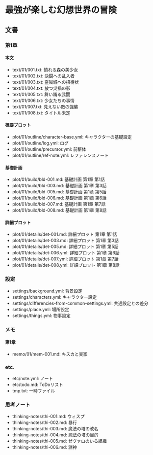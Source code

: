 # 最強が楽しむ幻想世界の冒険

## 文書

### 第1章

#### 本文

- text/01/001.txt: 憤れる森の美少女
- text/01/002.txt: 決闘への乱入者
- text/01/003.txt: 盗賊城への招待状
- text/01/004.txt: 放つ災禍の影
- text/01/005.txt: 舞い踊る武闘
- text/01/006.txt: 少女たちの事情
- text/01/007.txt: 見えない敵の強襲
- text/01/008.txt: タイトル未定

#### 概要プロット

- plot/01/outline/character-base.yml: キャラクターの基礎設定
- plot/01/outline/log.yml:            ログ
- plot/01/outline/precursor.yml:      前駆体
- plot/01/outline/ref-note.yml:       レファレンスノート

#### 基礎計画

- plot/01/build/bld-001.md: 基礎計画 第1章 第1話
- plot/01/build/bld-003.md: 基礎計画 第1章 第3話
- plot/01/build/bld-005.md: 基礎計画 第1章 第5話
- plot/01/build/bld-006.md: 基礎計画 第1章 第6話
- plot/01/build/bld-007.md: 基礎計画 第1章 第7話
- plot/01/build/bld-008.md: 基礎計画 第1章 第8話

#### 詳細プロット

- plot/01/details/det-001.md:  詳細プロット 第1章 第1話
- plot/01/details/det-003.md:  詳細プロット 第1章 第3話
- plot/01/details/det-005.md:  詳細プロット 第1章 第5話
- plot/01/details/det-006.yml: 詳細プロット 第1章 第6話
- plot/01/details/det-007.yml: 詳細プロット 第1章 第7話
- plot/01/details/det-008.yml: 詳細プロット 第1章 第8話

### 設定

- settings/background.yml:                        背景設定
- settings/characters.yml:                        キャラクター設定
- settings/differencies-from-common-settings.yml: 共通設定との差分
- settings/place.yml:                             場所設定
- settings/things.yml:                            物事設定

### メモ

#### 第1章

- memo/01/mem-001.md: キスカと実家

### etc.

- etc/note.yml: ノート
- etc/todo.md:  ToDoリスト
- tmp.txt:      一時ファイル

### 思考ノート

- thinking-notes/thi-001.md: ウィスプ
- thinking-notes/thi-002.md: 暴行
- thinking-notes/thi-003.md: 魔法の塔の改名
- thinking-notes/thi-004.md: 魔法の塔の目的
- thinking-notes/thi-005.md: ゼヴァロのいる組織
- thinking-notes/thi-006.md: 淵神
